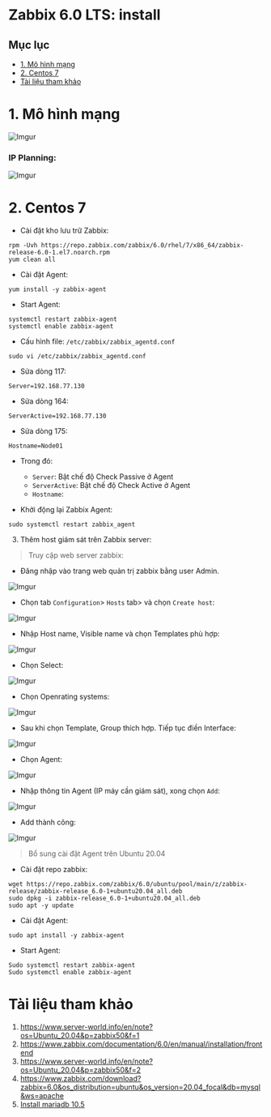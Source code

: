 <h1> Zabbix 6.0 LTS: install</h1>

<h2> Mục lục</h2>

- [1. Mô hình mạng](#1-mô-hình-mạng)
- [2. Centos 7](#2-centos-7)
- [Tài liệu tham khảo](#tài-liệu-tham-khảo)


# 1. Mô hình mạng

![Imgur](https://i.imgur.com/CualjCH.png)

<h3> IP Planning: </h3>

![Imgur](https://i.imgur.com/IVmEum8.png)

# 2. Centos 7

- Cài đặt kho lưu trữ Zabbix:
```
rpm -Uvh https://repo.zabbix.com/zabbix/6.0/rhel/7/x86_64/zabbix-release-6.0-1.el7.noarch.rpm
yum clean all
```
- Cài đặt Agent:
```
yum install -y zabbix-agent
```

- Start Agent:
```
systemctl restart zabbix-agent
systemctl enable zabbix-agent
```

- Cấu hình file: `/etc/zabbix/zabbix_agentd.conf`
```
sudo vi /etc/zabbix/zabbix_agentd.conf
```
- Sửa dòng 117:
```
Server=192.168.77.130
```
- Sửa dòng 164:
```
ServerActive=192.168.77.130
```
- Sửa dòng 175:
```
Hostname=Node01
```

- Trong đó:
  - `Server`: Bật chế độ Check Passive ở Agent
  - `ServerActive`: Bật chế độ Check Active ở Agent
  - `Hostname`:

- Khởi động lại Zabbix Agent:
```
sudo systemctl restart zabbix_agent
```

3. Thêm host giám sát trên Zabbix server:
> Truy cập web server zabbix:

- Đăng nhập vào trang web quản trị zabbix bằng user Admin. 

![Imgur](https://i.imgur.com/5wEuwIp.png)

- Chọn tab `Configuration`> `Hosts` tab> và chọn `Create host`:

![Imgur](https://i.imgur.com/RPgUZXA.png)

- Nhập Host name, Visible name và chọn Templates phù hợp:

![Imgur](https://i.imgur.com/Cin4BuJ.png)

- Chọn Select:

![Imgur](https://i.imgur.com/MkQoMem.png)

- Chọn Openrating systems:

![Imgur](https://i.imgur.com/EGQSx0K.png)

- Sau khi chọn Template, Group thích hợp. Tiếp tục điền Interface:

![Imgur](https://i.imgur.com/GDiXuvE.png)

- Chọn Agent:

![Imgur](https://i.imgur.com/QfCd2Q5.png)

- Nhập thông tin Agent (IP máy cần giám sát), xong chọn `Add`:

![Imgur](https://i.imgur.com/YCqiuu8.png)

- Add thành công:

![Imgur](https://i.imgur.com/xLb4jIB.png)

> Bổ sung cài đặt Agent trên Ubuntu 20.04
- Cài đặt repo zabbix:
```
wget https://repo.zabbix.com/zabbix/6.0/ubuntu/pool/main/z/zabbix-release/zabbix-release_6.0-1+ubuntu20.04_all.deb
sudo dpkg -i zabbix-release_6.0-1+ubuntu20.04_all.deb
sudo apt -y update
```
- Cài đặt Agent:
```
sudo apt install -y zabbix-agent
```
- Start Agent:
```
Sudo systemctl restart zabbix-agent
Sudo systemctl enable zabbix-agent
```




# Tài liệu tham khảo

1. https://www.server-world.info/en/note?os=Ubuntu_20.04&p=zabbix50&f=1
2. https://www.zabbix.com/documentation/6.0/en/manual/installation/frontend
3. https://www.server-world.info/en/note?os=Ubuntu_20.04&p=zabbix50&f=2
4. https://www.zabbix.com/download?zabbix=6.0&os_distribution=ubuntu&os_version=20.04_focal&db=mysql&ws=apache
5. [Install mariadb 10.5](https://mariadb.com/docs/deploy/topologies/single-node/community-server-10-5/)